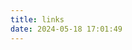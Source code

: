 ```yaml
---
title: links
date: 2024-05-18 17:01:49
---
```

<div id="qexo-friends"></div>
<link rel="stylesheet" href="https://unpkg.com/qexo-friends/friends.css"/>
<script src="https://cdn.jsdelivr.net/gh/im-hmmmes/im-hmmmes.github.io@main/friends.js"></script>
<script>loadQexoFriends("qexo-friends", "https://qexo.imhmm.me")</script>

<div id="friends-api"></div>
<script src="https://cdn.jsdelivr.net/gh/im-hmmmes/im-hmmmes.github.io@main/friends-api.js"></script>
<script>qexo_friend_api("friends-api","https://qexo.imhmm.me","6LfFouEpAAAAAJcYUUfs9W3c5x19qVL5H76_TAE8");</script>

